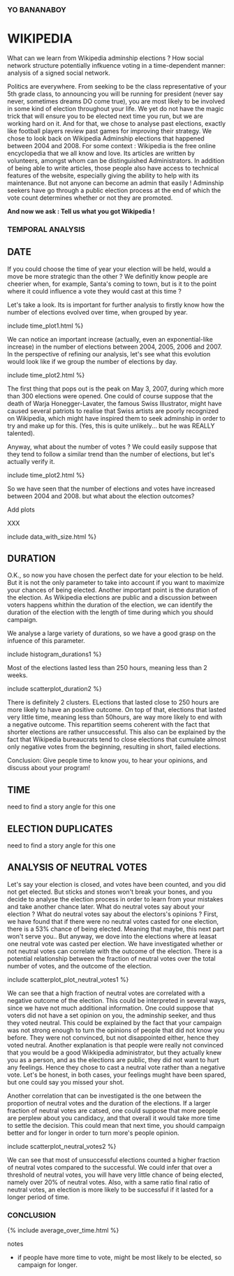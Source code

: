 ### YO BANANABOY

# WIKIPEDIA 
What can we learn from Wikipedia adminship elections ? 
How social network structure potentially infkuence voting in a time-dependent manner: analysis of a signed social network. 

Politics are everywhere. 
From seeking to be the class representative of your 5th grade class, to announcing you will be running for president (never say never, sometimes dreams DO come true), you are most likely to be involved in some kind of election throughout your life. 
We yet do not have the magic trick that will ensure you to be elected next time you run, but we are working hard on it. And for that, we chose to analyse past elections, exactly like football players review past games for improving their strategy. 
We chose to look back on Wikipedia Adminship elections that happened between 2004 and 2008. 
For some context : Wikipedia is the free online encyclopedia that we all know and love. Its articles are written by volunteers, amongst whom can be distinguished Administrators. In addition of being able to write articles, those people also have access to technical features of the website, especially giving the ability to help with its maintenance. But not anyone can become an admin that easily ! Adminship seekers have go through a public election process at the end of which the vote count determines whether or not they are promoted.

**And now we ask : Tell us what you got Wikipedia !**

### TEMPORAL ANALYSIS 
## DATE
If you could choose the time of year your election will be held, would a move be more strategic than the other ? We definitly know people are cheerier when, for example, Santa's coming to town, but is it to the point where it could influence a vote they would cast at this time ? 

Let's take a look. Its is important for further analysis to firstly know how the number of elections evolved over time, when grouped by year.

include time_plot1.html %}

We can notice an important increase (actually, even an exponential-like increase) in the number of elections between 2004, 2005, 2006 and 2007.  
In the perspective of refining our analysis, let's see what this evolution would look like if we group the number of elections by day. 

include time_plot2.html %}  

The first thing that pops out is the peak on May 3, 2007, during which more than 300 elections were opened. One could of course suppose that the death of Warja Honegger-Lavater, the famous Swiss Illustrator, might have caused several patriots to realise that Swiss artists are poorly recognized on Wikipedia, which might have inspired them to seek adminship in order to try and make up for this.  (Yes, this is quite unlikely... but he was REALLY talented).  

Anyway, what about the number of votes ? We could easily suppose that they tend to follow a similar trend than the number of elections, but let's actually verify it. 

include time_plot2.html %}  

So we have seen that the number of elections and votes have increased between 2004 and 2008. but what about the election outcomes? 

Add plots 


XXX

include data_with_size.html %}

## DURATION 
O.K., so now you have chosen the perfect date for your election to be held. But it is not the only parameter to take into account if you want to maximize your chances of being elected. Another important point is the duration of the election. As Wikipedia elections are public and a discussion between voters happens whithin the duration of the election, we can identify the duration of the election with the length of time during which you should campaign. 

We analyse a large variety of durations, so we have a good grasp on the infuence of this parameter. 

include histogram_durations1 %}

Most of the elections lasted less than 250 hours, meaning less than 2 weeks. 

include scatterplot_duration2 %}

There is definitely 2 clusters. ELections that lasted close to 250 hours are more likely to have an positive outcome. On top of that, elections that lasted very little time, meaning less than 50hours, are way more likely to end with a negative outcome. 
This repartition seems coherent with the fact that shorter elections are rather unsuccessful. This also can be explained by the fact that Wikipedia bureaucrats tend to close elections that cumulate almost only negative votes from the beginning, resulting in short, failed elections.

Conclusion: Give people time to know you, to hear your opinions, and discuss about your program! 

## TIME 

need to find a story angle for this one 


## ELECTION DUPLICATES 

need to find a story angle for this one 


## ANALYSIS OF NEUTRAL VOTES 
Let's say your election is closed, and votes have been counted, and you did not get elected. But sticks and stones won't break your bones, and you decide to analyse the election process in order to learn from your mistakes and take another chance later. 
What do neutral votes say about your election ? What do neutral votes say about the electors's opinions ? 
First, we have found that if there were no neutral votes casted for one election, there is a 53% chance of being elected. Meaning that maybe, this next part won't serve you.. 
But anyway, we dove into the elections where at leasat one neutral vote was casted per election. We have investigated whether or not neutral votes can correlate with the outcome of the election. There is a potential relationship between the fraction of neutral votes over the total number of votes, and the outcome of the election. 

 include scatterplot_plot_neutral_votes1 %}

We can see that a high fraction of neutral votes are correlated with a negative outcome of the election. This could be interpreted in several ways, since we have not much additional information. 
One could suppose that voters did not have a set opinion on you, the adminship seeker, and thus they voted neutral. This could be explained by the fact that your campaign was not strong enough to turn the opinions of people that did not know you before. They were not convinced, but not disappointed either, hence they voted neutral. 
Another explanation is that people were really not convinced that you would be a good Wikkipedia administrator, but they actually knew you as a person, and as the elections are public, they did not want to hurt any feelings. Hence they chose to cast a neutral vote rather than a negative vote. 
Let's be honest, in both cases, your feelings mught have been spared, but one could say you missed your shot.

Another correlation that can be investigated is the one between the proportion of neutral votes and the duration of the elections. If a larger fraction of neutral votes are catsed, one could suppose that more people are perplew about you candidacy, and that overall it would take more time to settle the decision. This could mean that next time, you should campaign better and for longer in order to turn more's people opinion. 

include scatterplot_neutral_votes2 %}

We can see that most of unsuccessful elections counted a higher fraction of neutral votes compared to the successful. We could infer that over a threshold of neutral votes, you will have very little chance of being elected, namely over 20% of neutral votes. Also, with a same ratio final ratio of neutral votes, an election is more likely to be successful if it lasted for a longer period of time. 


### CONCLUSION


{% include average_over_time.html %}

notes 
- if people have more time to vote, might be most likely to be elected, so campaign for longer. 